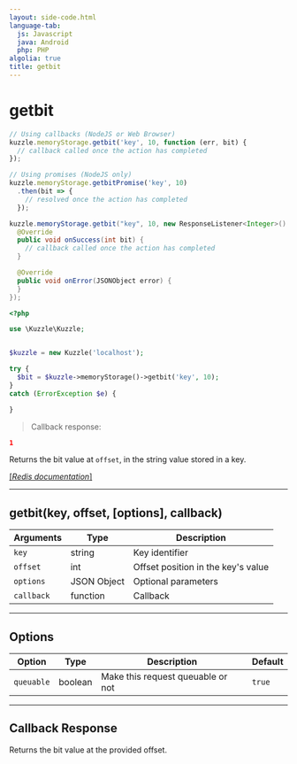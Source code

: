 ```yaml
---
layout: side-code.html
language-tab:
  js: Javascript
  java: Android
  php: PHP
algolia: true
title: getbit
---
```


# getbit

```js
// Using callbacks (NodeJS or Web Browser)
kuzzle.memoryStorage.getbit('key', 10, function (err, bit) {
  // callback called once the action has completed
});

// Using promises (NodeJS only)
kuzzle.memoryStorage.getbitPromise('key', 10)
  .then(bit => {
    // resolved once the action has completed
  });
```

```java
kuzzle.memoryStorage.getbit("key", 10, new ResponseListener<Integer>() {
  @Override
  public void onSuccess(int bit) {
    // callback called once the action has completed
  }

  @Override
  public void onError(JSONObject error) {
  }
});
```

```php
<?php

use \Kuzzle\Kuzzle;


$kuzzle = new Kuzzle('localhost');

try {
  $bit = $kuzzle->memoryStorage()->getbit('key', 10);
}
catch (ErrorException $e) {

}
```

> Callback response:

```json
1
```

Returns the bit value at `offset`, in the string value stored in a key.

[[_Redis documentation_]](https://redis.io/commands/getbit)

---

## getbit(key, offset, [options], callback)

| Arguments | Type | Description |
|---------------|---------|----------------------------------------|
| `key` | string | Key identifier |
| `offset` | int | Offset position in the key's value |
| `options` | JSON Object | Optional parameters |
| `callback` | function | Callback |

---

## Options

| Option | Type | Description | Default |
|---------------|---------|----------------------------------------|---------|
| `queuable` | boolean | Make this request queuable or not  | `true` |

---

## Callback Response

Returns the bit value at the provided offset.
